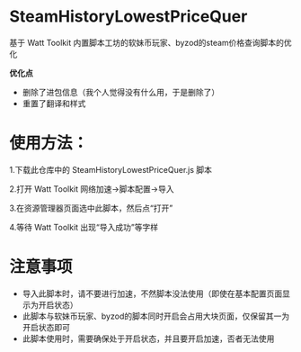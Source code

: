 # SteamHistoryLowestPriceQuer
基于 Watt Toolkit 内置脚本工坊的软妹币玩家、byzod的steam价格查询脚本的优化

**优化点**
* 删除了进包信息（我个人觉得没有什么用，于是删除了）
* 重置了翻译和样式

# 使用方法：
1.下载此仓库中的 SteamHistoryLowestPriceQuer.js 脚本

2.打开 Watt Toolkit 网络加速→脚本配置→导入

3.在资源管理器页面选中此脚本，然后点“打开”

4.等待 Watt Toolkit 出现“导入成功”等字样


# 注意事项
* 导入此脚本时，请不要进行加速，不然脚本没法使用（即使在基本配置页面显示为开启状态）
* 此脚本与软妹币玩家、byzod的脚本同时开启会占用大块页面，仅保留其一为开启状态即可
* 此脚本使用时，需要确保处于开启状态，并且要开启加速，否者无法使用
